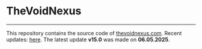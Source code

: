 <h1>TheVoidNexus</h1>
<hr>
This repository contains the source code of <a href="https://thevoidnexus.com">thevoidnexus.com</a>.
Recent updates: <a href="https://github.com/TheVoidNexus/thevoidnexus.com/commits/main/">here</a>.
The latest update <strong>v15.0</strong> was made on <strong>06.05.2025</strong>.